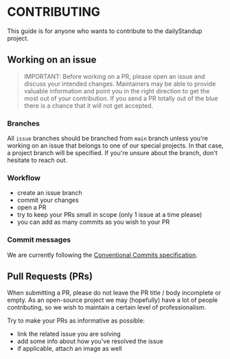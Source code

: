 # CONTRIBUTING

This guide is for anyone who wants to contribute to the dailyStandup project.

## Working on an issue

> IMPORTANT: Before working on a PR, please open an issue and discuss your
> intended changes. Maintainers may be able to provide valuable information and
> point you in the right direction to get the most out of your contribution. If
> you send a PR totally out of the blue there is a chance that it will not get
> accepted.

### Branches

All `issue` branches should be branched from `main` branch unless you're working
on an issue that belongs to one of our special projects. In that case, a project
branch will be specified. If you're unsure about the branch, don't hesitate to
reach out.

### Workflow

- create an issue branch
- commit your changes
- open a PR
- try to keep your PRs small in scope (only 1 issue at a time please)
- you can add as many commits as you wish to your PR

### Commit messages

We are currently following the
[Conventional Commits specification](https://www.conventionalcommits.org/).

## Pull Requests (PRs)

When submitting a PR, please do not leave the PR title / body incomplete or
empty. As an open-source project we may (hopefully) have a lot of people
contributing, so we wish to maintain a certain level of professionalism.

Try to make your PRs as informative as possible:

- link the related issue you are solving
- add some info about how you've resolved the issue
- if applicable, attach an image as well
